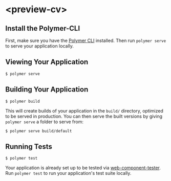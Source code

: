 # \<preview-cv\>



## Install the Polymer-CLI

First, make sure you have the [Polymer CLI](https://www.npmjs.com/package/polymer-cli) installed. Then run `polymer serve` to serve your application locally.

## Viewing Your Application

```
$ polymer serve
```

## Building Your Application

```
$ polymer build
```

This will create builds of your application in the `build/` directory, optimized to be served in production. You can then serve the built versions by giving `polymer serve` a folder to serve from:

```
$ polymer serve build/default
```

## Running Tests

```
$ polymer test
```

Your application is already set up to be tested via [web-component-tester](https://github.com/Polymer/web-component-tester). Run `polymer test` to run your application's test suite locally.






<preview-cv 
            name="preview"
            nombre="Valeria Irisel" 
            cel="5531082933"
            email="valenciavaleria@outlook.com"
            edad="24"
            cumple="14 de Noviembre"
            bio= "Lorem Ipsum is simply dummy text of the printing and typesetting industry. Lorem Ipsum has been the industry's standard dummy text ever since the 1500"
            viajar
            level='19'
            skills='[
              {
               "nombre": "JavaScript",
               "nivel":"50","color":"Yelow"
              },
              {"nombre":"HTML",
              "nivel":"80",
              "color":"Blue"
              },
              {
                "nombre":"CSS",
                "nivel":"100",
                "color":"Orange"
              }
            ]'
            educacion= '[
              {
                "nombreEscuela": "UPIICSA", 
                "titulo": "Ingenieria en Informatica", 
                "periodo" : "2014 - 2018"
              },
              {
                "nombreEscuela": "CECyT N. 8",
                "titulo": "Tecnico en Computacion",
                "periodo" : "2011 - 2014"
              }
            ]'
            experiencia= '[
              {
                "nombreEmpresa": "empresaX",
                "puesto": "Puesto",
                "inicio": "Junio 2018",
                "fin": "Noviembre 2019"
              },
              {
                "nombreEmpresa": "ACCASI",
                "puesto": "Soporte Tecnico",
                "inicio": "Junio 2019",
                "fin": "Septiembre 2019"
              },
              {
                "nombreEmpresa": "GFT",
                "puesto": "Trainee",
                "inicio": "Marzo 2020",
                "fin": "Actual"
              }
            ]'
          ></preview-cv>
